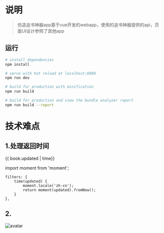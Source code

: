 # 说明

> 仿造追书神器app基于vue开发的webapp，使用的追书神器提供的api，页面UI设计参照了其他app

## 运行

``` bash
# install dependencies
npm install

# serve with hot reload at localhost:8080
npm run dev

# build for production with minification
npm run build

# build for production and view the bundle analyzer report
npm run build --report
```
# 技术难点
## 1.处理返回时间
<span class="time red">{{ book.updated | time}}</span>

import moment from 'moment';

    filters: {
        time(updated) {
            moment.locale('zh-cn');
            return moment(updated).fromNow();
        }
    },

## 2.



![avatar](https://github.com/zjx304/vueproject/blob/master/gif/%E5%90%B8%E9%A1%B6%E6%BB%91%E5%8A%A8%E5%88%87%E6%8D%A2%E6%95%88%E6%9E%9C.gif)
